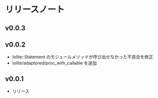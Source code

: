 # リリースノート

## v0.0.3

## v0.0.2

* Iolite::Statement のモジュールメソッドが呼び出せなかった不具合を修正
* iolite/adaptored/proc_with_callable を追加

## v0.0.1

* リリース

